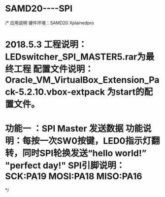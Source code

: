 # SAMD20----SPI
/*
应用说明
硬件环境：SAMD20 Xplainedpro

2018.5.3
工程说明：LEDswitcher_SPI_MASTER5.rar为最终工程
配置文件说明：Oracle_VM_VirtualBox_Extension_Pack-5.2.10.vbox-extpack 为start的配置文件。
=======================================================================================================
功能一 ：SPI Master 发送数据
功能说明：每按一次SW0按键，LED0指示灯翻转，同时SPI轮换发送“hello world!” "perfect day!"
SPI引脚说明：
SCK:PA19
MOSI:PA18
MISO:PA16
=======================================================================================================
*/
